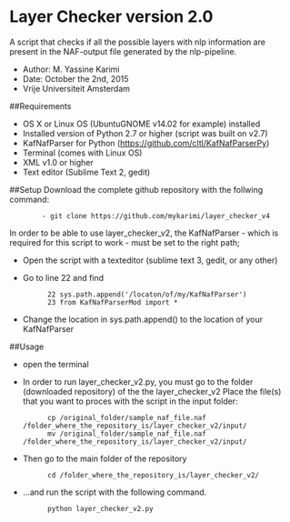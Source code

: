 # Layer Checker version 2.0
A script that checks if all the possible layers with nlp information are present in the NAF-output file generated by the nlp-pipeline. 

- Author: M. Yassine Karimi
- Date: October the 2nd, 2015
- Vrije Universiteit Amsterdam

##Requirements
- OS X or Linux OS (UbuntuGNOME v14.02 for example) installed
- Installed version of Python 2.7 or higher (script was built on v2.7)
- KafNafParser for Python (https://github.com/cltl/KafNafParserPy)
- Terminal (comes with Linux OS)
- XML v1.0 or higher
- Text editor (Sublime Text 2, gedit)


##Setup
Download the complete github repository with the follwing command:

            - git clone https://github.com/mykarimi/layer_checker_v4

In order to be able to use layer_checker_v2, the KafNafParser - which is required for this script to work - must be set to the right path;
- Open the script with a texteditor (sublime text 3, gedit, or any other)
- Go to line 22 and find

            22 sys.path.append('/locaton/of/my/KafNafParser')
            23 from KafNafParserMod import *

- Change the location in sys.path.append() to the location of your KafNafParser

##Usage

- open the terminal

- In order to run layer_checker_v2.py, you must go to the folder (downloaded repository) of the the             layer_checker_v2 Place the file(s) that you want to proces with the script in the input folder:
            
            cp /original_folder/sample_naf_file.naf /folder_where_the_repository_is/layer_checker_v2/input/
            mv /original_folder/sample_naf_file.naf /folder_where_the_repository_is/layer_checker_v2/input/

- Then go to the main folder of the repository 

            cd /folder_where_the_repository_is/layer_checker_v2/
            
- ...and run the script with the following command.

            python layer_checker_v2.py
